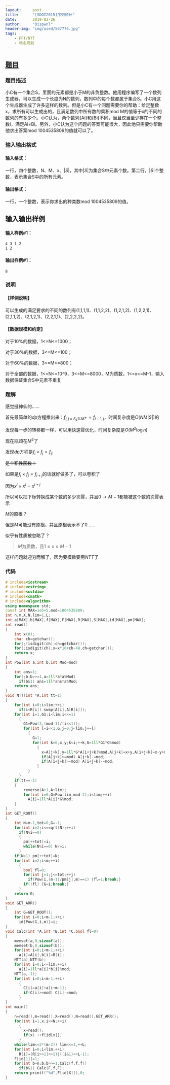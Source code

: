 ```yaml
---
layout:		post
title:		"[SDOI2015]序列统计"
date:		2019-02-26
author:		"Dispwnl"
header-img:	"img/used/567776.jpg"
tags:
    - FFT/NTT
    - 动态规划
---
```


## [题目](https://www.luogu.org/problemnew/show/P3321)

### 题目描述

小C有一个集合S，里面的元素都是小于M的非负整数。他用程序编写了一个数列生成器，可以生成一个长度为N的数列，数列中的每个数都属于集合S。小C用这个生成器生成了许多这样的数列。但是小C有一个问题需要你的帮助：给定整数x，求所有可以生成出的，且满足数列中所有数的乘积mod M的值等于x的不同的数列的有多少个。小C认为，两个数列{Ai}和{Bi}不同，当且仅当至少存在一个整数i，满足Ai≠Bi。另外，小C认为这个问题的答案可能很大，因此他只需要你帮助他求出答案mod 1004535809的值就可以了。

### 输入输出格式

#### 输入格式：

一行，四个整数，N、M、x、$\vert S\vert$，其中$\vert S\vert$为集合S中元素个数。第二行，$\vert S\vert$个整数，表示集合S中的所有元素。

#### 输出格式：

一行，一个整数，表示你求出的种类数mod 1004535809的值。

## 输入输出样例

#### 输入样例#1：

```plain
4 3 1 2
1 2
```

#### 输出样例#1：

```plain
8
```

### 说明

#### 【样例说明】

可以生成的满足要求的不同的数列有(1,1,1,1)、(1,1,2,2)、(1,2,1,2)、(1,2,2,1)、(2,1,1,2)、(2,1,2,1)、(2,2,1,1)、(2,2,2,2)。

#### 【数据规模和约定】

对于10%的数据，1<=N<=1000；

对于30%的数据，3<=M<=100；

对于60%的数据，3<=M<=800；

对于全部的数据，1<=N<=10^9，3<=M<=8000，M为质数，1<=x<=M-1，输入数据保证集合S中元素不重复

### 题解
感觉挺神仙的……

首先最简单的$dp$方程推出来：$f_{i,j\times S_k\%M}+=f_{i-1,j}$，时间复杂度是$O(NM\vert S\vert )$的

发现每一步的转移都一样，可以用快速幂优化，时间复杂度是$O(M^2\log n)$

现在瓶颈在$M^2​$了

发现$dp$方程是$f_i\times f_j=f_{ij}$

~~是个积性函数！~~

如果是$f_i\times f_j=f_{i+j}$的话就好做多了，可以卷积了

因为$x^i\times x^j=x^{i+j}​$

所以可以把下标转换成某个数的多少次幂，并且$0\rightarrow M-1$都能被这个数的次幂表示

$M$的原根？

但是$M$可能没有原根，并且原根表示不了$0$……

似乎有性质被忽略了？

> $M$为质数，且$1\le x\le M-1$

这样问题就迎刃而解了，因为要模数要用$NTT$了

### 代码

```c++
# include<iostream>
# include<cstring>
# include<cstdio>
# include<cmath>
# include<algorithm>
using namespace std;
const int MAX=1e5+5,mod=1004535809;
int n,m,X,N,lim=1,L;
int a[MAX],b[MAX],f[MAX],F[MAX],R[MAX],S[MAX],id[MAX],pm[MAX];
int read()
{
	int x(0);
	char ch=getchar();
	for(;!isdigit(ch);ch=getchar());
	for(;isdigit(ch);x=x*10+ch-48,ch=getchar());
	return x;
}
int Pow(int a,int b,int Mod=mod)
{
	int ans=1;
	for(;b;b>>=1,a=1ll*a*a%Mod)
	  if(b&1) ans=1ll*ans*a%Mod;
	return ans;
}
void NTT(int *A,int tt=1)
{
	for(int i=0;i<lim;++i)
	  if(i<R[i]) swap(A[i],A[R[i]]);
	for(int i=1,G1;i<lim;i<<=1)
	  {
	  	G1=Pow(3,(mod-1)/(i<<1));
	  	for(int l=i<<1,G,j=0;j<lim;j+=l)
	  	  {
	  	  	G=1;
	  	  	for(int k=0,x,y;k<i;++k,G=1ll*G1*G%mod)
	  	  	  {
	  	  	  	x=A[j+k],y=1ll*G*A[i+j+k]%mod,A[j+k]=x+y,A[i+j+k]=x-y+mod;
	  	  	  	if(A[j+k]>=mod) A[j+k]-=mod;
	  	  	  	if(A[i+j+k]>=mod) A[i+j+k]-=mod;
			  }
		  }
	  }
	if(tt==-1)
	{
		reverse(A+1,A+lim);
		for(int i=0,G=Pow(lim,mod-2);i<lim;++i)
		  A[i]=1ll*A[i]*G%mod;
	}
}
int GET_ROOT()
{
	int N=m-1,tot=0,G=-1;
	for(int i=2;i<=sqrt(N);++i)
	  if(N%i==0)
	  {
	  	pm[++tot]=i;
	  	while(N%i==0) N/=i;
	  }
	if(N>1) pm[++tot]=N;
	for(int i=2;i<m;++i)
	  {
	  	bool fl=0;
	  	for(int j=1;j<=tot;++j)
	      if(Pow(i,(m-1)/pm[j],m)==1) {fl=1;break;}
	    if(!fl) {G=i;break;}
	  }
	return G;
}
void GET_ARR()
{
	int G=GET_ROOT();
	for(int i=0;i<m-1;++i)
	  id[Pow(G,i,m)]=i;
}
void Calc(int *A,int *B,int *C,bool fl=0)
{
	memset(a,0,sizeof(a));
	memset(b,0,sizeof(b));
	for(int i=0;i<m-1;++i)
	  a[i]=A[i],b[i]=B[i];
	NTT(a),NTT(b);
	for(int i=0;i<=lim;++i)
	  a[i]=1ll*a[i]*b[i]%mod;
	NTT(a,-1);
	for(int i=0;i<m-1;++i)
	  {
	  	C[i]=a[i]+a[i+m-1];
	  	if(C[i]>=mod) C[i]-=mod;
	  }
}
int main()
{
	n=read(),m=read(),X=read(),N=read(),GET_ARR();
	for(int i=1,x;i<=N;++i)
	  {
	  	x=read();
		if(x) ++f[id[x]];
	  }
	while(lim<=2*(m-2)) lim<<=1,++L;
	for(int i=0;i<lim;++i)
	  R[i]=(R[i>>1]>>1)|((i&1)<<L-1);
	F[id[1]]=1;
	for(int b=n;b;b>>=1,Calc(f,f,f))
	  if(b&1) Calc(F,f,F);
	return printf("%d",F[id[X]]),0;
}
```

